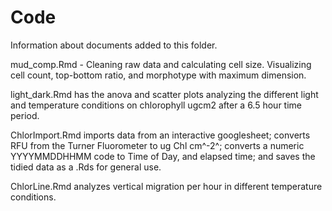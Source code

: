 # Code

Information about documents added to this folder.

mud_comp.Rmd - Cleaning raw data and calculating cell size. Visualizing cell count, top-bottom ratio, and morphotype with maximum dimension. 

light_dark.Rmd has the anova and scatter plots analyzing the different light and temperature conditions on chlorophyll ugcm2 after a 6.5 hour time period. 

ChlorImport.Rmd imports  data from an interactive googlesheet; converts RFU from the Turner Fluorometer to ug Chl cm^-2^; converts a numeric YYYYMMDDHHMM code to Time of Day, and elapsed time; and saves the tidied data as a .Rds for general use.

ChlorLine.Rmd analyzes vertical migration per hour in different temperature conditions.